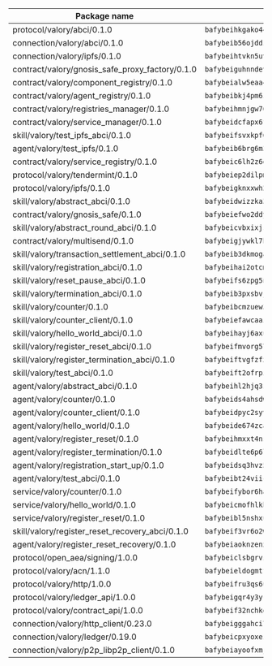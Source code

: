 | Package name                                                  | Package hash                                                  |
| ------------------------------------------------------------- | ------------------------------------------------------------- |
| protocol/valory/abci/0.1.0                                    | `bafybeihkgako44fzgurcv4hgbems4ptdtosae4lopnnr75eczb6kx3x2lm` |
| connection/valory/abci/0.1.0                                  | `bafybeib56ojddzexxbapowofypmpk6zeznqaumwgj7ftneb5ua6sk5k5vm` |
| connection/valory/ipfs/0.1.0                                  | `bafybeihtvkn5uv3ibumme7zzmrxx7iehc6lnjhil726h2jidpdzzjnd5ay` |
| contract/valory/gnosis_safe_proxy_factory/0.1.0               | `bafybeiguhnndevhp7iui65fhcezkunygdw2cwsofl4rcfzr2u2n6ql366q` |
| contract/valory/component_registry/0.1.0                      | `bafybeialw5eaa4v54s7i3sjsuy6d5k624quhxhziqntwq5hnz4g646sb7m` |
| contract/valory/agent_registry/0.1.0                          | `bafybeibkj4pm6ziqh2fl3xfsjiou4ibnxlipmvmqhgvc7xwpnaddbtxzli` |
| contract/valory/registries_manager/0.1.0                      | `bafybeihmnjgw764eftqk7dk65ba2un6qifmi2mfcmxjziaecusznegze3i` |
| contract/valory/service_manager/0.1.0                         | `bafybeidcfapx6fneknzg66snljmkdzptr4vjacoa3zsjjg36gpabuzbjka` |
| skill/valory/test_ipfs_abci/0.1.0                             | `bafybeifsvxkpf6t3cpx4zntdonsvktcpo74hyg4wegduvu3r7quhlzmope` |
| agent/valory/test_ipfs/0.1.0                                  | `bafybeib6brg6m3avhf7cxehh63novt4j5kztwzuqjat4bpjffqxgb5yq4m` |
| contract/valory/service_registry/0.1.0                        | `bafybeic6lh2z6g4vq2ykgydkhriahewhgztw7fspnfwpptd45nulkmgd7i` |
| protocol/valory/tendermint/0.1.0                              | `bafybeiep2dilpmu3je4z2kq7yc7l6n7ax5knwfax2ufvmnflt3uj2wrbju` |
| protocol/valory/ipfs/0.1.0                                    | `bafybeigknxxwh2xts7ijbacils4a4cgq7jhcdvwahshbw22zw5hnncsfla` |
| skill/valory/abstract_abci/0.1.0                              | `bafybeidwizzka3qjotu35zzstoqunp3hjhkx6oojqnlwqsvd3qnjjpmusq` |
| contract/valory/gnosis_safe/0.1.0                             | `bafybeiefwo2ddyhjxcpy2rlchcubv6bj35e5x4kstxwfyvyvdvcpvcoe5q` |
| skill/valory/abstract_round_abci/0.1.0                        | `bafybeicvbxixjsu3bgjk5frqz5mq2kmv44grwd6324viz4tehw3yejfhji` |
| contract/valory/multisend/0.1.0                               | `bafybeigjywkl7hydjsrkogob3xebj2ifhqwmfhhxoeyrndzhhxi5u6amey` |
| skill/valory/transaction_settlement_abci/0.1.0                | `bafybeib3dkmogar5q5ggfbgi3bfrjqb74nd7tc7zxl6rpt2qucdv6i3bpy` |
| skill/valory/registration_abci/0.1.0                          | `bafybeihai2otcmnb2w7k64bnwf5qagfexg5gqow74xhj3wynikgdxre3ka` |
| skill/valory/reset_pause_abci/0.1.0                           | `bafybeifs6zpg5nbvuapmxafzo6fdhoz5ebpiujetvk243apo3iwl2rn45i` |
| skill/valory/termination_abci/0.1.0                           | `bafybeib3pxsbvjwqqedfdujs42mzwe7asjepsdx5n3bomsp4zz56cfycnu` |
| skill/valory/counter/0.1.0                                    | `bafybeibcmzuew5lxd5dxpj6ri4wmuiqfkndz6kn4kl5cp65uflyq27pnmq` |
| skill/valory/counter_client/0.1.0                             | `bafybeiefawcaaiy4matry7m53k36kqy4uadtmtpuulatnt5afkezx6napa` |
| skill/valory/hello_world_abci/0.1.0                           | `bafybeihayj6axuapcliezalqlpvjnyokimhrpoe4vwkr3gm6oywosd6mqu` |
| skill/valory/register_reset_abci/0.1.0                        | `bafybeifmvorg57b72ievyvrjyrgotaptlowyqpeaubsvzwkshbus5dmeum` |
| skill/valory/register_termination_abci/0.1.0                  | `bafybeiftvgfzfxje2d2t5od5zouj2e3nn3itoav5qbk3amcvwuzqymg7ga` |
| skill/valory/test_abci/0.1.0                                  | `bafybeift2ofrpivmwde6l3wp4uhgoywrr4snlj24bukfatxzy3j7a37hmu` |
| agent/valory/abstract_abci/0.1.0                              | `bafybeihl2hjq3zk4t5qxwm6s7bqipxzcqgfbceiqvlpq27thrfkdvlmhlq` |
| agent/valory/counter/0.1.0                                    | `bafybeids4ahsdw45zr7x3qw4g3lvx2hrvwxgkjxax2xd42ivpzych6lq4e` |
| agent/valory/counter_client/0.1.0                             | `bafybeidpyc2syvuv3px52gmeaismyhcn4xskbzts22frwlxrwioj53vh6i` |
| agent/valory/hello_world/0.1.0                                | `bafybeide674zcajmy4jrkzsnuix4e7d5y7mdns5gh7hho45u34ol554rda` |
| agent/valory/register_reset/0.1.0                             | `bafybeihmxxt4nsloqmge6cbmipnhzx3w3q7li6qbzbbzfnre5waoyokcka` |
| agent/valory/register_termination/0.1.0                       | `bafybeidlte6p6l5cq7dm2uvffzonwvn7dadarosufksilzpz4pcwzfuwi4` |
| agent/valory/registration_start_up/0.1.0                      | `bafybeidsq3hvz5t5maw3q2cpcjxeblhq5t6er6vonihnvabdjwdrtzoc3u` |
| agent/valory/test_abci/0.1.0                                  | `bafybeibt24viicghxmz42nx257cpsofutikvvxjqjupq5eyltn7it3fzmy` |
| service/valory/counter/0.1.0                                  | `bafybeifybor6ha2wjo4vkkzkpifxfamat2ohmooozimiuwpgkkusxwxjwe` |
| service/valory/hello_world/0.1.0                              | `bafybeicmofhlkbd3ibt4kmsbqid5ybekx2k5huucgyskd3whaw2axgab3y` |
| service/valory/register_reset/0.1.0                           | `bafybeibl5nshxupfpajes7hgtpnuxtocwmalixslnsu3wgeoestl4aqkbe` |
| skill/valory/register_reset_recovery_abci/0.1.0               | `bafybeif3vr6o2w27tbuzog6kdfo3ccnu6ivvbhwksdzofvfuvj6ujle3xa` |
| agent/valory/register_reset_recovery/0.1.0                    | `bafybeiaoknzenxau2zoevd2cu5iwcdj3acgmbvpyzcps2sogjcfwhjfa2q` |
| protocol/open_aea/signing/1.0.0                               | `bafybeiclsbgrviyxbmi2vex5ze3dhr7ywohrqedebx26jozayxvroqtegq` |
| protocol/valory/acn/1.1.0                                     | `bafybeieldogmtf3m4jdsvt4vvyay3jh54rjn3deasymfw43vz3o42vigmq` |
| protocol/valory/http/1.0.0                                    | `bafybeifru3qs6udfzprax7jxktbsuzn7immfvi3scgfspifq3zdxwkgvnm` |
| protocol/valory/ledger_api/1.0.0                              | `bafybeigqr4y3ykz3iulrcoqmji7hy3dxaoy7zmyyzff4ivpbubcpwdknai` |
| protocol/valory/contract_api/1.0.0                            | `bafybeif32nchkgn6yet7e5gt4auhf7lsahxnj4t36kxbw55p3gi7qpeuxq` |
| connection/valory/http_client/0.23.0                          | `bafybeigggahci7hq6tr3tyueatgkvgn73y4b3av2vk7vtr7jkeuwsqcteq` |
| connection/valory/ledger/0.19.0                               | `bafybeicpxyoxez7lperltamvikxu6vzk2lhqakbivce4nzywyzoqbxoogm` |
| connection/valory/p2p_libp2p_client/0.1.0                     | `bafybeiayoofxmj6z3pasn2akqj3udgq2ta2ar6mv6zoehstul2btvv3gqa` |

